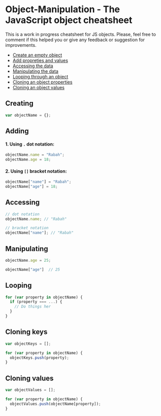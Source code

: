 # Object-Manipulation - The JavaScript object cheatsheet
This is a work in progress cheatsheet for JS objects. Please, feel free to comment if this helped you or give any feedback or suggestion for improvements.

- [Create an empty object](#creating)
- [Add propreties and values](#adding)
- [Accessing the data](#accessing)
- [Manipulating the data](#manipulating)
- [Looping through an object](#looping)
- [Cloning an object properties](#cloning-keys)
- [Cloning an object values](#cloning-values)

## Creating
```javascript
var objectName = {};
```
## Adding
#### 1. Using `.` dot notation:
```javascript
objectName.name = "Rabah";
objectName.age = 18;
```
#### 2. Using `[]` bracket notation:
```javascript
objectName["name"] = "Rabah";
objectName["age"] = 18;
```
## Accessing
```javascript
// dot notation
objectName.name; // "Rabah"

// bracket notation
objectName["name"]; // "Rabah"
```
## Manipulating
```javascript
objectName.age = 25;

objectName["age"]  // 25
```
## Looping
```javascript
for (var property in objectName) {
  if (property === ...) {
    // Do things her
  }
}
```
## Cloning keys
```javascript
var objectKeys = [];

for (var property in objectName) {
  objectKeys.push(property);
}
```
## Cloning values
```javascript
var objectValues = [];

for (var property in objectName) {
  objectValues.push(objectName[property]);
}
```

